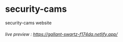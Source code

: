 # security-cams
security-cams website

###### live preview : https://gallant-swartz-f174da.netlify.app/

